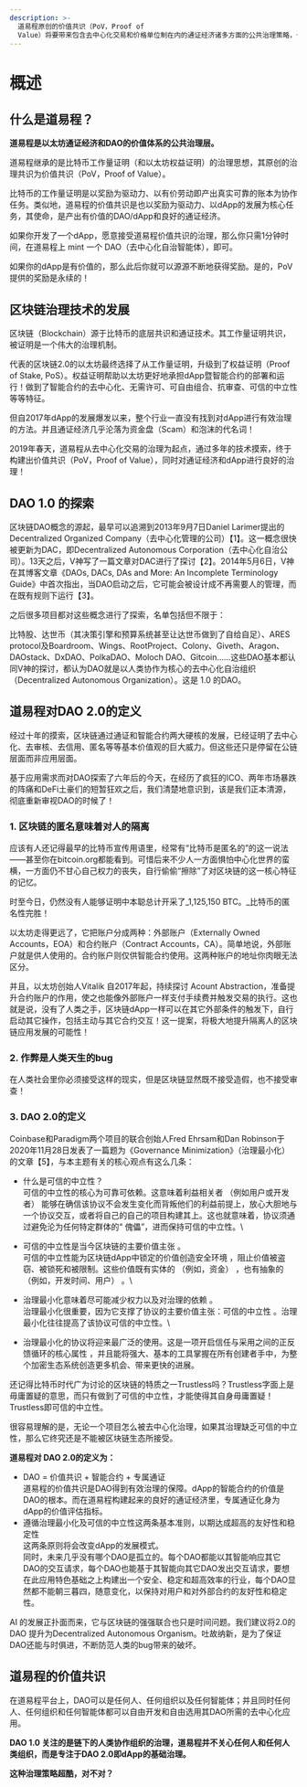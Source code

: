 ```yaml
---
description: >-
  道易程原创的价值共识（PoV，Proof of
  Value）将要带来包含去中心化交易和价格单位制在内的通证经济诸多方面的公共治理策略，也将给DAO的治理带来一个全新的价值体系，最终为通证经济和DAO的发展提供坚实的基础。
---
```


# 概述

## 什么是道易程？

**道易程是以太坊通证经济和DAO的价值体系的公共治理层。**

道易程继承的是比特币工作量证明（和以太坊权益证明）的治理思想，其原创的治理共识为价值共识（PoV，Proof of Value）。

比特币的工作量证明是以奖励为驱动力、以有价劳动即产出真实可靠的账本为协作任务。类似地，道易程的价值共识是也以奖励为驱动力、以dApp的发展为核心任务，其使命，是产出有价值的DAO/dApp和良好的通证经济。

如果你开发了一个dApp，愿意接受道易程价值共识的治理，那么你只需1分钟时间，在道易程上 mint 一个 DAO（去中心化自治智能体），即可。

如果你的dApp是有价值的，那么此后你就可以源源不断地获得奖励。是的，PoV提供的奖励是永续的！

## 区块链治理技术的发展

区块链（Blockchain）源于比特币的底层共识和通证技术。其工作量证明共识，被证明是一个伟大的治理机制。

代表的区块链2.0的以太坊最终选择了从工作量证明，升级到了权益证明（Proof of Stake, PoS）。权益证明帮助以太坊更好地承担dApp暨智能合约的部署和运行！做到了智能合约的去中心化、无需许可、可自由组合、抗审查、可信的中立性等等特征。

但自2017年dApp的发展爆发以来，整个行业一直没有找到对dApp进行有效治理的方法。并且通证经济几乎沦落为资金盘（Scam）和泡沫的代名词！

2019年春天，道易程从去中心化交易的治理为起点，通过多年的技术摸索，终于构建出价值共识（PoV，Proof of Value），同时对通证经济和dApp进行良好的治理！

## DAO 1.0 的探索

区块链DAO概念的源起，最早可以追溯到2013年9月7日Daniel Larimer提出的Decentralized Organized Company（去中心化管理的公司）【1】。这一概念很快被更新为DAC，即Decentralized Autonomous Corporation（去中心化自治公司）。13天之后，V神写了一篇文章对DAC进行了探讨【2】。2014年5月6日，V神在其博客文章《DAOs, DACs, DAs and More: An Incomplete Terminology Guide》中首次指出，当DAO启动之后，它可能会被设计成不再需要人的管理，而在既有规则下运行【3】。

之后很多项目都对这些概念进行了探索，名单包括但不限于：

比特股、达世币（其决策引擎和预算系统甚至让达世币做到了自给自足）、ARES protocol及Boardroom、Wings、RootProject、Colony、Giveth、Aragon、DAOstack、DxDAO、PolkaDAO、Moloch DAO、Gitcoin……这些DAO基本都认同V神的探讨，都认为DAO就是以人类协作为核心的去中心化自治组织（Decentralized Autonomous Organization）。这是 1.0 的DAO。

## 道易程对DAO 2.0的定义 <a href="#dao2" id="dao2"></a>

经过十年的摸索，区块链通过通证和智能合约两大硬核的发展，已经证明了去中心化、去审核、去信用、匿名等等基本价值观的巨大威力。但这些还只是停留在公链层面而非应用层面。

基于应用需求而对DAO探索了六年后的今天，在经历了疯狂的ICO、两年市场暴跌的阵痛和DeFi土豪们的短暂狂欢之后，我们清楚地意识到，该是我们正本清源，彻底重新审视DAO的时候了！

### 1. 区块链的匿名意味着对人的隔离

应该有人还记得最早的比特币宣传用语里，经常有“比特币是匿名的”的这一说法——甚至你在bitcoin.org都能看到。可惜后来不少人一方面惧怕中心化世界的蛮横，一方面仍不甘心自己权力的丧失，自行偷偷“擦除”了对区块链的这一核心特征的记忆。

时至今日，仍然没有人能够证明中本聪总计开采了_1,125,150 BTC。_比特币的匿名性完胜！

以太坊走得更远了，它把账户分成两种：外部账户（Externally Owned Accounts，EOA）和合约账户（Contract Accounts，CA）。简单地说，外部账户就是供人使用的。合约账户则仅供智能合约使用。这两种账户的地址你肉眼无法区分。

并且，以太坊创始人Vitalik 自2017年起，持续探讨 Acount Abstraction，准备提升合约账户的作用，使之也能像外部账户一样支付手续费并触发交易的执行。这也就是说，没有了人类之手，区块链dApp一样可以在其它外部条件的触发下，自行启动其它操作，包括主动与其它合约交互！这一提案，将极大地提升隔离人的区块链应用发展的可能性！

### 2. 作弊是人类天生的bug

在人类社会里你必须接受这样的现实，但是区块链显然既不接受造假，也不接受审查！

### 3. DAO 2.0的定义

Coinbase和Paradigm两个项目的联合创始人Fred Ehrsam和Dan Robinson于2020年11月28日发表了一篇题为《Governance Minimization》（治理最小化）的文章【5】，与本主题有关的核心观点有这么几条：

* 什么是可信的中立性？\
  可信的中立性的核心为可靠可依赖。这意味着利益相关者 （例如用户或开发者） 能够在确信该协议不会发生变化而背叛他们的利益前提上，放心大胆地与一个协议交互，或者将自己的自己的项目构建其上。这也就意味着，协议须通过避免沦为任何特定群体的“ 傀儡”，进而保持可信的中立性。\

* 可信的中立性是当今区块链的主要价值主张 。\
  可信的中立性能为区块链dApp中锁定的价值创造安全环境 ，阻止价值被盗窃、被锁死和被限制。这些价值既有实体的 （例如，资金） ，也有抽象的 （例如，开发时间、用户） 。\

* 治理最小化意味着尽可能减少权力以及对治理的依赖 。\
  治理最小化很重要，因为它支撑了协议的主要价值主张：可信的中立性 。治理最小化往往提高了该协议可信的中立性。\

* 治理最小化的协议将迎来最广泛的使用。这是一项开启信任与采用之间的正反馈循环的核心属性 ，并且能将强大、基本的工具掌握在所有创建者手中，为整个加密生态系统创造更多机会、带来更快的进展。

还记得比特币时代广为讨论的区块链的特质之一Trustless吗？Trustless字面上是毋庸置疑的意思，而只有做到了可信的中立性，才能使得其自身毋庸置疑！Trustless即可信的中立性。

很容易理解的是，无论一个项目怎么被去中心化治理，如果其治理缺乏可信的中立性，那么它终究还是不能被区块链生态所接受。

**道易程对 DAO 2.0的定义为：**

* DAO = 价值共识 + 智能合约 + 专属通证\
  道易程的价值共识是DAO得到有效治理的保障。dApp的智能合约的价值是DAO的根本。而在道易程构建起来的良好的通证经济里，专属通证化身为dApp的价值评估指标。
* 遵循治理最小化及可信的中立性这两条基本准则，以期达成超高的友好性和稳定性\
  这两条原则将会改变dApp的发展模式。\
  同时，未来几乎没有哪个DAO是孤立的。每个DAO都能以其智能响应其它DAO的交互请求，每个DAO也能基于其智能向其它DAO发出交互请求，要想在此应用特色基础之上构建出一个安全、稳定和超高效率的行业，每个DAO显然都不能朝三暮四，随意变化，以保持对用户和对外部合约的友好性和稳定性。

AI 的发展正扑面而来，它与区块链的强强联合也只是时间问题。我们建议将2.0的 DAO 提升为Decentralized Autonomous Organism。吐故纳新，是为了保证DAO还能与时俱进，不断防范人类的bug带来的破坏。

## 道易程的价值共识

在道易程平台上，DAO可以是任何人、任何组织以及任何智能体；并且同时任何人、任何组织和任何智能体都可以自由开发和自由选用其DAO所需的去中心化应用。

**DAO 1.0 关注的是链下的人类协作组织的治理，道易程并不关心任何人和任何人类组织，而是专注于DAO 2.0即dApp的基础治理。**

**这种治理策略超酷，对不对？**













